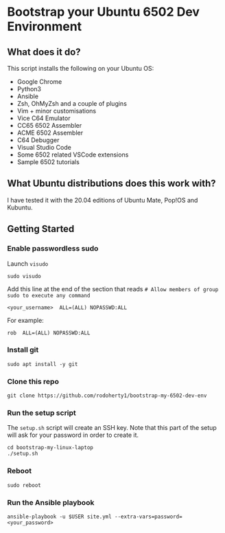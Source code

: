 
# Bootstrap your Ubuntu 6502 Dev Environment

## What does it do?
This script installs the following on your Ubuntu OS:
* Google Chrome
* Python3
* Ansible
* Zsh, OhMyZsh and a couple of plugins
* Vim + minor customisations
* Vice C64 Emulator
* CC65 6502 Assembler
* ACME 6502 Assembler
* C64 Debugger
* Visual Studio Code
* Some 6502 related VSCode extensions
* Sample 6502 tutorials


## What Ubuntu distributions does this work with?
I have tested it with the 20.04 editions of Ubuntu Mate, Pop!OS and Kubuntu.

## Getting Started
### Enable passwordless sudo
Launch `visudo`

    sudo visudo

Add this line at the end of  the section that reads `# Allow members of group sudo to execute any command`

    <your_username>  ALL=(ALL) NOPASSWD:ALL

For example:

    rob  ALL=(ALL) NOPASSWD:ALL

### Install git
    sudo apt install -y git 

### Clone this repo
    git clone https://github.com/rodoherty1/bootstrap-my-6502-dev-env

### Run the setup script
The `setup.sh` script will create an SSH key.  Note that this part of the setup will ask for your password in order to create it.

    cd bootstrap-my-linux-laptop
    ./setup.sh

### Reboot
    sudo reboot

### Run the Ansible playbook
    ansible-playbook -u $USER site.yml --extra-vars=password=<your_password>
